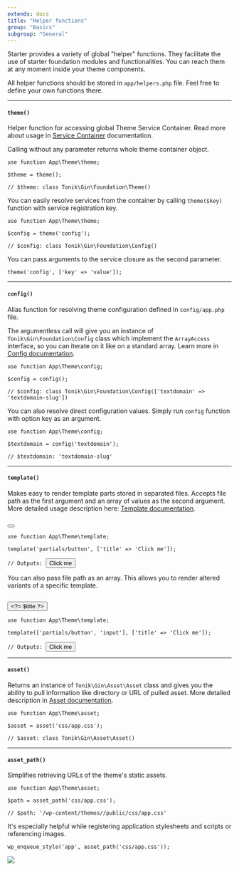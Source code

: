 ```yaml
---
extends: docs
title: "Helper functions"
group: "Basics"
subgroup: "General"
---
```


Starter provides a variety of global "helper" functions. They facilitate the use of starter foundation modules and functionalities. You can reach them at any moment inside your theme components.

All helper functions should be stored in `app/helpers.php` file. Feel free to define your own functions there.

---

#### `theme()`

Helper function for accessing global Theme Service Container. Read more about usage in [Service Container]() documentation.

Calling without any parameter returns whole theme container object.

<pre class="pre"><code class="language-php">use function App\Theme\theme;

$theme = theme();

// $theme: class Tonik\Gin\Foundation\Theme()</code></pre>

You can easily resolve services from the container by calling `theme($key)` function with service registration key.

<pre class="pre"><code class="language-php">use function App\Theme\theme;

$config = theme('config');

// $config: class Tonik\Gin\Foundation\Config()</code></pre>

You can pass arguments to the service closure as the second parameter.

<pre class="pre"><code class="language-php">theme('config', ['key' => 'value']);</code></pre>

---

#### `config()`

Alias function for resolving theme configuration defined in `config/app.php` file.

The argumentless call will give you an instance of `Tonik\Gin\Foundation\Config` class which implement the `ArrayAccess` interface, so you can iterate on it like on a standard array. Learn more in [Config documentation]().

<pre class="pre"><code class="language-php">use function App\Theme\config;

$config = config();

// $config: class Tonik\Gin\Foundation\Config(['textdomain' => 'textdomain-slug'])</code></pre>

You can also resolve direct configuration values. Simply run `config` function with option key as an argument.

<pre class="pre"><code class="language-php">use function App\Theme\config;

$textdomain = config('textdomain');

// $textdomain: 'textdomain-slug'</code></pre>

---

#### `template()`

Makes easy to render template parts stored in separated files. Accepts file path as the first argument and an array of values as the second argument. More detailed usage description here: [Template documentation]().

<pre class="pre"><code class="language-html"><!-- @ resources/templates/partials/button.tpl.php -->
<button><?= $title ?></button></code></pre>
<pre class="pre"><code class="language-php">use function App\Theme\template;

template('partials/button', ['title' => 'Click me']);

// Outputs: <button>Click me</button></code></pre>

You can also pass file path as an array. This allows you to render altered variants of a specific template.

<pre class="pre"><code class="language-html"><!-- @ resources/templates/partials/button-input.tpl.php -->
<input type="submit" value="<?= $title ?>"></code></pre>
<pre class="pre"><code class="language-php">use function App\Theme\template;

template(['partials/button', 'input'], ['title' => 'Click me']);

// Outputs: <input type="submit" value="Click me"></code></pre>

---

#### `asset()`

Returns an instance of `Tonik\Gin\Asset\Asset` class and gives you the ability to pull information like directory or URL of pulled asset. More detailed description in [Asset documentation]().

<pre class="pre"><code class="language-php">use function App\Theme\asset;

$asset = asset('css/app.css');

// $asset: class Tonik\Gin\Asset\Asset()</code></pre>

---

#### `asset_path()`

Simplifies retrieving URLs of the theme's static assets.

<pre class="pre"><code class="language-php">use function App\Theme\asset;

$path = asset_path('css/app.css');

// $path: '<website-address>/wp-content/themes/<theme-name>/public/css/app.css'</code></pre>

It's especially helpful while registering application stylesheets and scripts or referencing images.

<pre class="pre"><code class="language-php">wp_enqueue_style('app', asset_path('css/app.css'));</code></pre>

<pre class="pre"><code class="language-html"><img src="<?= asset_path('images/logotype.png') ?>"></code></pre>
